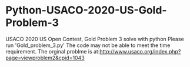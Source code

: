 # Python-USACO-2020-US-Gold-Problem-3
USACO 2020 US Open Contest, Gold Problem 3 solve with python
Please run 'Gold_problem_3.py'
The code may not be able to meet the time requirement.
The orginal problme is at:http://www.usaco.org/index.php?page=viewproblem2&cpid=1043 
